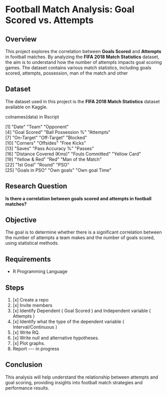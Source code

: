 # Football Match Analysis: Goal Scored vs. Attempts

## Overview

This project explores the correlation between **Goals Scored** and **Attempts** in football matches. By analyzing the **FIFA 2018 Match Statistics** dataset, the aim is to understand how the number of attempts impacts goal scoring games. The dataset contains various match statistics, including goals scored, attempts, possession, man of the match and other

## Dataset

The dataset used in this project is the **FIFA 2018 Match Statistics** dataset available on Kaggle.

colnames(data) in Rscript

 [1] "Date"                   "Team"                   "Opponent"              
 [4] "Goal Scored"            "Ball Possession %"      "Attempts"              
 [7] "On-Target"              "Off-Target"             "Blocked"               
[10] "Corners"                "Offsides"               "Free Kicks"            
[13] "Saves"                  "Pass Accuracy %"        "Passes"                
[16] "Distance Covered (Kms)" "Fouls Committed"        "Yellow Card"           
[19] "Yellow & Red"           "Red"                    "Man of the Match"      
[22] "1st Goal"               "Round"                  "PSO"                   
[25] "Goals in PSO"           "Own goals"              "Own goal Time"         


## Research Question

**Is there a correlation between goals scored and attempts in football matches?**

## Objective

The goal is to determine whether there is a significant correlation between the number of attempts a team makes and the number of goals scored, using statistical methods.

## Requirements

- R Programming Language
  
## Steps

1. [x] Create a repo  
2. [x] Invite members 
3. [x] Identify Dependent ( Goal Scored ) and Independent variable ( Attempts )
4. [x] Identify what the type of the dependent variable ( Interval/Continuous )
5. [x] Write RQ.
6. [x] Write null and alternative hypotheses.
7. [x] Plot graphs.
8. Report --- in progress


## Conclusion

This analysis will help understand the relationship between attempts and goal scoring, providing insights into football match strategies and performance results.
